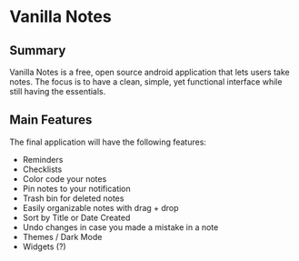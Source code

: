 # Vanilla Notes

## Summary

Vanilla Notes is a free, open source android application that lets users take notes. The focus is to have a clean, simple, yet functional interface while still having the essentials.

## Main Features

The final application will have the following features:

- Reminders
- Checklists
- Color code your notes
- Pin notes to your notification
- Trash bin for deleted notes
- Easily organizable notes with drag + drop
- Sort by Title or Date Created
- Undo changes in case you made a mistake in a note
- Themes / Dark Mode
- Widgets (?)



